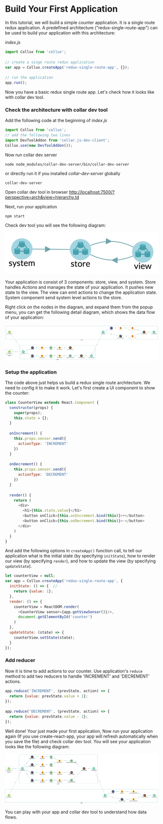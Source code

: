 # Build Your First Application

In this tutorial, we will build a simple counter application. It is a single route redux application. A predefined architecture ("redux-single-route-app") can be used to build your application with this architecture:

*index.js*
```javascript
import Collux from 'collux';

// create a singe route redux application
var app = Collux.createApp('redux-single-route-app', {});

// run the application
app.run();
```

Now you have a basic redux single route app. Let's check how it looks like with collar dev tool.

### Check the architecture with collar dev tool

Add the following code at the beginning of *index.js*

```javascript
import Collux from 'collux';
// add the following two lines
import DevToolAddon from 'collar.js-dev-client';
Collux.use(new DevToolAddon());
```

Now run collar dev server

```
node node_modules/collar-dev-server/bin/collar-dev-server
```

or directly run it if you installed *collar-dev-server* globally

```
collar-dev-server
```

Open collar dev tool in browser [http://localhost:7500/?perspective=arch&view=hierarchy.td](http://localhost:7500/?perspective=arch&view=hierarchy.td)

Next, run your application

```
npm start
```
Check dev tool you will see the following diagram:

![redux single route app arch](assets/redux-single-route-app-arch-1.png)

Your application is consist of 3 components: store, view, and system. Store handles *Actions* and manages the state of your application. It pushes new state to the view. The view can emit actions to change the application state. System component send system level actions to the store.

Right click on the nodes in the diagram, and expand them from the popup menu, you can get the following detail diagram, which shows the data flow of your application:

![redux single route app detail](assets/redux-single-route-app-arch-2.png)

### Setup the application

The code above just helps us build a redux single route architecture. We need to config it to make it work. Let's first create a UI component to show the counter:

```javascript
class CounterView extends React.Component {
  constructor(props) {
    super(props);
    this.state = {};
  }

  onIncrement() {
    this.props.sensor.send({
      actionType: 'INCREMENT'
    })
  }

  onDecrement() {
    this.props.sensor.send({
      actionType: 'DECREMENT'
    })
  }

  render() {
    return (
      <div>
        <h1>{this.state.value}</h1>
        <button onClick={this.onIncrement.bind(this)}>+</button>
        <button onClick={this.onDecrement.bind(this)}>-</button>
      </div>
    )
  }
}
```

And add the following options in `createApp()` function call, to tell our application what is the initial state (by specifying `initState`), how to render our view (by specifying `render`), and how to update the view (by specifying `updateState`).

```javascript
let counterView = null;
var app = Collux.createApp('redux-single-route-app', {
  initState: () => {  //
    return {value: 1};
  },
  render: () => {
    counterView = ReactDOM.render(
      <CounterView sensor={app.getViewSensor()}/>,
      document.getElementById('counter')
    )
  },
  updateState: (state) => {
    counterView.setState(state);
  }
});
```

### Add reducer

Now it is time to add actions to our counter. Use application's `reduce` method to add two reducers to handle 'INCREMENT' and 'DECREMENT' actions.

```javascript
app.reduce('INCREMENT', (prevState, action) => {
  return {value: prevState.value + 1};
});

app.reduce('DECREMENT', (prevState, action) => {
  return {value: prevState.value - 1};
});
```

Well done! Your just made your first application, Now run your application again (If you use create-react-app, your app will refresh automatically when you save the file) and check collar dev tool. You will see your application looks like the following diagram:

![redux single route app complete](assets/redux-single-route-app-arch-3.png)

You can play with your app and collar dev tool to understand how data flows.
